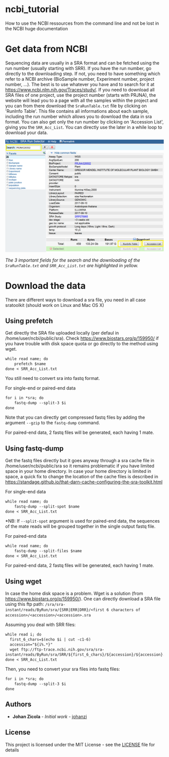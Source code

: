 # ncbi_tutorial
How to use the NCBI ressources from the command line and not be lost in the NCBI huge documentation



# Get data from NCBI

Sequencing data are usually in a SRA format and can be fetched using the run number (usually starting with SRR). If you have the run number, go directly to the downloading step. If not, you need to have something which refer to a NCBI archive (BioSample number, Experiment number, project number, ...). The best is to use whatever you have and to search for it at https://www.ncbi.nlm.nih.gov/Traces/study/. If you need to download all SRA files of one project, use the project number (starts with PRJNA), the website will lead you to a page with all the samples within the project and you can from there download the `SraRunTable.txt` file by clicking on 'RunInfo Table'. This file contains all informations about each sample, including the run number which allows you to download the data in sra format. You can also get only the run number by clicking on 'Accession List', giving you the `SRR_Acc_List`. You can directly use the later in a while loop to download your data.

![](images/search_ncbi.PNG)

*The 3 important fields for the search and the downloading of the `SraRunTable.txt` and `SRR_Acc_List.txt` are highlighted in yellow.*



# Download the data

There are different ways to download a sra file, you need in all case sratoolkit (should work on Linux and Mac OS X)

## Using prefetch

Get directly the SRA file uploaded locally (per defaul in /home/user/ncbi/public/sra). Check https://www.biostars.org/p/159950/ if you have trouble with disk space quota or go directly to the method using wget.

```
while read name; do
	prefetch $name
done < SRR_Acc_List.txt
```

You still need to convert sra into fastq format.

For single-end or paired-end data
```
for i in *sra; do
	fastq-dump --split-3 $i
done
```

Note that you can directly get compressed fastq files by adding the argument `--gzip` to the `fastq-dump` command.

For paired-end data, 2 fastq files will be generated, each having 1 mate.

## Using fastq-dump

Get the fastq files directly but it goes anyway through a sra cache file in /home/user/ncbi/public/sra so it remains problematic if you have limited space in your home directory. In case your home directory is limited in space, a quick fix to change the location of the cache files is described in https://standage.github.io/that-darn-cache-configuring-the-sra-toolkit.html

For single-end data

```
while read name; do
	fastq-dump --split-spot $name
done < SRR_Acc_List.txt

```

*NB: If `--split-spot` argument is used for paired-end data, the sequences of the mate reads will be grouped together in the single output fastq file.

For paired-end data

```
while read name; do
	fastq-dump --split-files $name
done < SRR_Acc_List.txt
```

For paired-end data, 2 fastq files will be generated, each having 1 mate.

## Using wget

In case the home disk space is a problem. Wget is a solution (from https://www.biostars.org/p/159950/). One can directly download a SRA file using this ftp path:
`/sra/sra-instant/reads/ByRun/sra/{SRR|ERR|DRR}/<first 6 characters of accession>/<accession>/<accession>.sra`

Assuming you deal with SRR files:

```
while read i; do
  first_6_chars=$(echo $i | cut -c1-6)
  accession="${i%.*}"
  wget ftp://ftp-trace.ncbi.nih.gov/sra/sra-instant/reads/ByRun/sra/SRR/${first_6_chars}/${accession}/${accession}.sra
done < SRR_Acc_List.txt

```

Then, you need to convert your sra files into fastq files:

```
for i in *sra; do
	fastq-dump --split-3 $i
done
```


## Authors

* **Johan Zicola** - *Initial work* - [johanzi](https://github.com/johanzi)


## License

This project is licensed under the MIT License - see the [LICENSE](LICENSE) file for details




